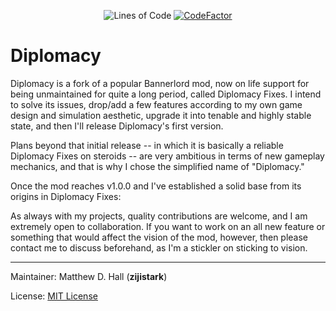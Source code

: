 <p align="center">
	<img src="https://tokei.rs/b1/github/zijistark/Diplomacy?category=code" alt="Lines of Code"/>
	<a href="https://www.codefactor.io/repository/github/zijistark/diplomacy"><img src="https://www.codefactor.io/repository/github/zijistark/diplomacy/badge" alt="CodeFactor"/></a>
</p>

# Diplomacy

Diplomacy is a fork of a popular Bannerlord mod, now on life support for being unmaintained for quite a long period, called Diplomacy Fixes. I intend to solve its issues, drop/add a few features according to my own game design and simulation aesthetic, upgrade it into tenable and highly stable state, and then I'll release Diplomacy's first version.

Plans beyond that initial release -- in which it is basically a reliable Diplomacy Fixes on steroids -- are very ambitious in terms of new gameplay mechanics, and that is why I chose the simplified name of "Diplomacy."

Once the mod reaches v1.0.0 and I've established a solid base from its origins in Diplomacy Fixes:

As always with my projects, quality contributions are welcome, and I am extremely open to collaboration. If you want to work on an all new feature or something that would affect the vision of the mod, however, then please contact me to discuss beforehand, as I'm a stickler on sticking to vision.

---

Maintainer: Matthew D. Hall (**zijistark**)

License: [MIT License](LICENSE)
